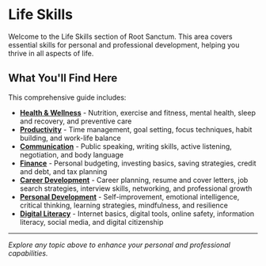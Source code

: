 # Life Skills

Welcome to the Life Skills section of Root Sanctum. This area covers essential skills for personal and professional development, helping you thrive in all aspects of life.

## What You'll Find Here

This comprehensive guide includes:

- **[Health & Wellness](./health/)** - Nutrition, exercise and fitness, mental health, sleep and recovery, and preventive care
- **[Productivity](./productivity/)** - Time management, goal setting, focus techniques, habit building, and work-life balance
- **[Communication](./communication/)** - Public speaking, writing skills, active listening, negotiation, and body language
- **[Finance](./finance/)** - Personal budgeting, investing basics, saving strategies, credit and debt, and tax planning
- **[Career Development](./career/)** - Career planning, resume and cover letters, job search strategies, interview skills, networking, and professional growth
- **[Personal Development](./personal-development/)** - Self-improvement, emotional intelligence, critical thinking, learning strategies, mindfulness, and resilience
- **[Digital Literacy](./digital-literacy/)** - Internet basics, digital tools, online safety, information literacy, social media, and digital citizenship

---

*Explore any topic above to enhance your personal and professional capabilities.*
